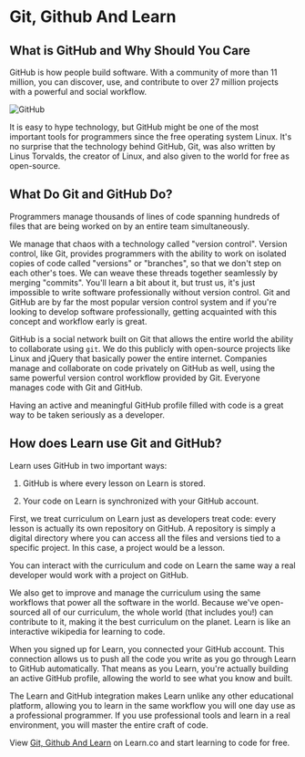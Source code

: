 # Git, Github And Learn

## What is GitHub and Why Should You Care

GitHub is how people build software. With a community of more than 11 million, you can discover, use, and contribute to over 27 million projects with a powerful and social workflow.

![GitHub](https://dl.dropboxusercontent.com/s/y2zk87zccskibyq/2015-09-30%20at%2010.50%20PM.png)

It is easy to hype technology, but GitHub might be one of the most important tools for programmers since the free operating system Linux. It's no surprise that the technology behind GitHub, Git, was also written by Linus Torvalds, the creator of Linux, and also given to the world for free as open-source.

## What Do Git and GitHub Do?

Programmers manage thousands of lines of code spanning hundreds of files that are being worked on by an entire team simultaneously.

We manage that chaos with a technology called "version control". Version control, like Git, provides programmers with the ability to work on isolated copies of code called "versions" or "branches", so that we don't step on each other's toes. We can weave these threads together seamlessly by merging "commits". You'll learn a bit about it, but trust us, it's just impossible to write software professionally without version control. Git and GitHub are by far the most popular version control system and if you're looking to develop software professionally, getting acquainted with this concept and workflow early is great.

GitHub is a social network built on Git that allows the entire world the ability to collaborate using `git`. We do this publicly with open-source projects like Linux and jQuery that basically power the entire internet. Companies manage and collaborate on code privately on GitHub as well, using the same powerful version control workflow provided by Git. Everyone manages code with Git and GitHub.

Having an active and meaningful GitHub profile filled with code is a great way to be taken seriously as a developer.

## How does Learn use Git and GitHub?

Learn uses GitHub in two important ways:

1. GitHub is where every lesson on Learn is stored.

2. Your code on Learn is synchronized with your GitHub account.

First, we treat curriculum on Learn just as developers treat code: every lesson is actually its own repository on GitHub. A repository is simply a digital directory where you can access all the files and versions tied to a specific project. In this case, a project would be a lesson.

You can interact with the curriculum and code on Learn the same way a real developer would work with a project on GitHub.

We also get to improve and manage the curriculum using the same workflows that power all the software in the world. Because we've open-sourced all of our curriculum, the whole world (that includes you!) can contribute to it, making it the best curriculum on the planet. Learn is like an interactive wikipedia for learning to code.

When you signed up for Learn, you connected your GitHub account. This connection allows us to push all the code you write as you go through Learn to GitHub automatically. That means as you Learn, you're actually building an active GitHub profile, allowing the world to see what you know and built.

The Learn and GitHub integration makes Learn unlike any other educational platform, allowing you to learn in the same workflow you will one day use as a professional programmer. If you use professional tools and learn in a real environment, you will master the entire craft of code.

<p data-visibility='hidden'>View <a href='https://learn.co/lessons/git-github-and-learn' title='Git, Github And Learn'>Git, Github And Learn</a> on Learn.co and start learning to code for free.</p>
